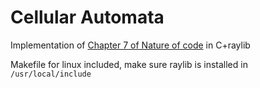 # Cellular Automata

Implementation of [Chapter 7 of Nature of code](https://natureofcode.com/cellular-automata/) in C+raylib

Makefile for linux included, make sure raylib is installed in `/usr/local/include`
